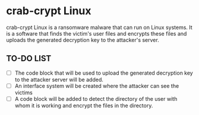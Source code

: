 # crab-crypt Linux

crab-crypt Linux is a ransomware malware that can run on Linux systems. It is a software that finds the victim's user files and encrypts these files and uploads the generated decryption key to the attacker's server.


## TO-DO LIST

- [ ] The code block that will be used to upload the generated decryption key to the attacker server will be added.
- [ ] An interface system will be created where the attacker can see the victims
- [ ] A code block will be added to detect the directory of the user with whom it is working and encrypt the files in the directory.
